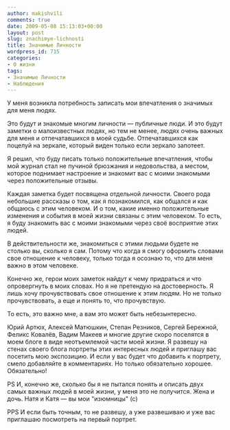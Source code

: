 ```yaml
---
author: makishvili
comments: true
date: 2009-05-08 15:13:03+00:00
layout: post
slug: znachimye-lichnosti
title: Значимые Личности
wordpress_id: 715
categories:
- О жизни
tags:
- Значимые Личности
- Наблюдения
---
```


У меня возникла потребность записать мои впечатления о значимых для меня людях.

Это будут и знакомые многим личности — публичные люди. И это будут заметки о малоизвестных людях, но тем не менее, людях очень важных для меня и отпечатавшихся в моей судьбе. Отпечатавшихся как поцелуй на зеркале, который виден только если зеркало запотеет.

Я решил, что буду писать только положительные впечатления, чтобы мой журнал стал не пучиной брюзжания и недовольства, а местом, которое поднимает настроение и знакомит вас с моими знакомыми через положительные отзывы.

<!-- more -->

Каждая заметка будет посвящена отдельной личности. Своего рода небольшие рассказы о том, как я познакомился, как общался и как общаюсь с этим человеком. И о том, какие именно положительные изменения и события в моей жизни связаны с этим человеком. То есть, я буду знакомить вас с моими знакомыми через своё восприятие этих людей.

В действительности же, знакомиться с этими людьми будете не столько вы,  сколько я сам. Потому что когда я смогу оформить словами свое отношение к человеку, только тогда я осознаю то, что для меня важно в этом человеке.

Конечно же, герои моих заметок найдут к чему придраться и что опровергнуть в моих словах. Но я не претендую на достоверность. Я лишь хочу прочувствовать свое отношение к этим людям. Но не только прочувствовать, а еще и понять то, что прочувствую.

То есть, это важно мне, а вам это может быть небезынтересно.

Юрий Артюх, Алексей Матюшкин, Степан Резников, Сергей Бережной, Феликс Ковалёв, Вадим Макеев и многие другие скоро поселятся в моем блоге в виде неотъемлемой части моей жизни. Я развешу на стенах своего блога портреты этих интересных людей и приглашу вас посетить мою экспозицию. И если у вас будет что добавить к портрету, смело добавляйте в комментариях. Но только обязательно хорошее. Обязательно!

PS
И, конечно же, сколько бы я не пытался понять и описать двух самых важных людей в моей жизни, у меня это не получится. Жена и дочь.
Натя и Катя — вы мои "изюмницы" (с)

PPS
И если быть точным, то не развешу, а уже развешиваю и уже вас приглашаю посмотреть на первый портрет.
